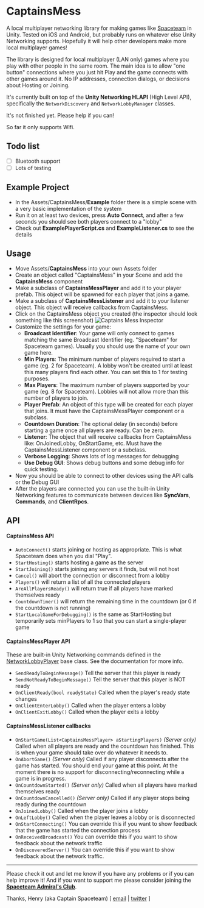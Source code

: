 # CaptainsMess
A local multiplayer networking library for making games like [Spaceteam](http://sleepingbeastgames.com/spaceteam) in Unity. Tested on iOS and Android, but probably runs on whatever else Unity Networking supports. Hopefully it will help other developers make more local multiplayer games!

The library is designed for local multiplayer (LAN only) games where you play with other people in the same room. The main idea is to allow "one button" connections where you just hit Play and the game connects with other games around it. No IP addresses, connection dialogs, or decisions about Hosting or Joining.

It's currently built on top of the **Unity Networking HLAPI** (High Level API), specifically the `NetworkDiscovery` and `NetworkLobbyManager` classes.

It's not finished yet. Please help if you can!

So far it only supports Wifi.

## Todo list
- [ ] Bluetooth support
- [ ] Lots of testing

## Example Project
- In the Assets/CaptainsMess/**Example** folder there is a simple scene with a very basic implementation of the system
- Run it on at least two devices, press **Auto Connect**, and after a few seconds you should see both players connect to a "lobby"
- Check out **ExamplePlayerScript.cs** and **ExampleListener.cs** to see the details

## Usage
- Move Assets/**CaptainsMess** into your own Assets folder
- Create an object called "CaptainsMess" in your Scene and add the **CaptainsMess** component
- Make a subclass of **CaptainsMessPlayer** and add it to your player prefab. This object will be spawned for each player that joins a game.
- Make a subclass of **CaptainsMessListener** and add it to your listener object. This object will receive callbacks from CaptainsMess.
- Click on the CaptainsMess object you created (the inspector should look something like this screenshot)
![Captains Mess Inspector](http://www.sleepingbeastgames.com/files/CaptainsMessInspector.png)
- Customize the settings for your game:
     - **Broadcast Identifier**: Your game will only connect to games matching the same Broadcast Identifier (eg. "Spaceteam" for Spaceteam games). Usually you should use the name of your own game here.
     - **Min Players**: The minimum number of players required to start a game (eg. 2 for Spaceteam). A lobby won't be created until at least this many players find each other. You can set this to 1 for testing purposes.
     - **Max Players**: The maximum number of players supported by your game (eg. 8 for Spaceteam). Lobbies will not allow more than this number of players to join.
     - **Player Prefab**: An object of this type will be created for each player that joins. It must have the CaptainsMessPlayer component or a subclass.
     - **Countdown Duration**: The optional delay (in seconds) before starting a game once all players are ready. Can be zero.
     - **Listener**: The object that will receive callbacks from CaptainsMess like: OnJoinedLobby, OnStartGame, etc. Must have the CaptainsMessListener component or a subclass.
     - **Verbose Logging**: Shows lots of log messages for debugging
     - **Use Debug GUI**: Shows debug buttons and some debug info for quick testing.
- Now you should be able to connect to other devices using the API calls or the Debug GUI
- After the players are connected you can use the built-in Unity Networking features to communicate between devices like **SyncVars**, **Commands**, and **ClientRpcs**.

## API

#### CaptainsMess API
- `AutoConnect()` starts joining or hosting as appropriate. This is what Spaceteam does when you dial "Play".
- `StartHosting()` starts hosting a game as the server
- `StartJoining()` starts joining any servers it finds, but will not host
- `Cancel()` will abort the connection or disconnect from a lobby
- `Players()` will return a list of all the connected players
- `AreAllPlayersReady()` will return true if all players have marked themselves ready
- `CountdownTimer()` will return the remaining time in the countdown (or 0 if the countdown is not running)
- `StartLocalGameForDebugging()` is the same as StartHosting but temporarily sets minPlayers to 1 so that you can start a single-player game

#### CaptainsMessPlayer API
These are built-in Unity Networking commands defined in the [NetworkLobbyPlayer](http://docs.unity3d.com/ScriptReference/Networking.NetworkLobbyPlayer.html) base class. See the documentation for more info.
- `SendReadyToBeginMessage()` Tell the server that this player is ready
- `SendNotReadyToBeginMessage()` Tell the server that this player is NOT ready
- `OnClientReady(bool readyState)` Called when the player's ready state changes
- `OnClientEnterLobby()` Called when the player enters a lobby
- `OnClientExitLobby()` Called when the player exits a lobby

#### CaptainsMessListener callbacks
- `OnStartGame(List<CaptainsMessPlayer> aStartingPlayers)` *(Server only)* Called when all players are ready and the countdown has finished. This is when your game should take over do whatever it needs to.
- `OnAbortGame()` *(Server only)* Called if any player disconnects after the game has started. You should end your game at this point. At the moment there is no support for disconnecting/reconnecting while a game is in progress.
- `OnCountdownStarted()` *(Server only)* Called when all players have marked themselves ready
- `OnCountdownCancelled()` *(Server only)* Called if any player stops being ready during the countdown
- `OnJoinedLobby()` Called when the player joins a lobby
- `OnLeftLobby()` Called when the player leaves a lobby or is disconnected
- `OnStartConnecting()` You can override this if you want to show feedback that the game has started the connection process
- `OnReceivedBroadcast()` You can override this if you want to show feedback about the network traffic
- `OnDiscoveredServer()` You can override this if you want to show feedback about the network traffic.

---
Please check it out and let me know if you have any problems or if you can help improve it! And if you want to support me please consider joining the **[Spaceteam Admiral's Club](http://spaceteamadmiralsclub.com/forum/plugin/page/membersArea)**.

Thanks, Henry (aka Captain Spaceteam) \[ [email](mailto:henry@sleepingbeastgames.com) | [twitter](https://twitter.com/hengineer) \]